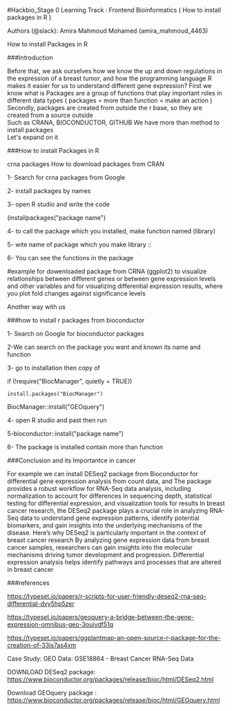  #Hackbio_Stage 0
 Learning Track : Frontend Bioinformatics    ( How to install packages in R )

Authors (@slack): Amira Mahmoud Mohamed (amira_mahmoud_4463)
  
How to install Packages in R

###Introduction 

Before that, we ask ourselves how we know the up and down regulations in the expression of a breast tumor, and how the programming language R makes it easier for us to understand different gene expression?
First we know what is
 Packages are a group of functions that play important roles in different data types
( packages \= more than function \= make an action )
Secondly, packages are created from outside the r base, so they are created from a source outside   
Such as CRANA, BIOCONDUCTOR, GITHUB We have more than method to install packages  
Let's expand on it



###How to install Packages in R 

 crna packages How to download packages from CRAN

1- Search for crna packages from Google

2- install packages by names

3- open R studio and write the code

(installpackages("package name")

4- to call the package which you installed, make function named (library)

5- wite name of package which you make library ::

6- You can see the functions in the package

#example for dowenloaded package from CRNA (ggplot2) to visualize relationships between different genes or between gene expression levels and other variables and for visualizing differential expression results, where you plot fold changes against significance levels

Another way with us

###how to install r packages from bioconductor

1- Search on Google for bioconductor packages

2-We can search on the package you want and known its name and function

3- go to installation then copy of

 if (\!require("BiocManager", quietly \= TRUE))

    install.packages("BiocManager")

BiocManager::install("GEOquery")

 
4- open R studio and past then run

5-bioconductor::install("package name")

6- The package is installed contain more than function


 
###Conclusion and its Importantce in cancer

For example we can install DESeq2 package from Bioconductor for differential gene expression analysis from count data, and
The package provides a robust workflow for RNA-Seq data analysis, including normalization to account for differences in sequencing depth, statistical testing for differential expression, and visualization tools for results
In breast cancer research, the DESeq2 package plays a crucial role in analyzing RNA-Seq data to understand gene expression patterns, identify potential biomarkers, and gain insights into the underlying mechanisms of the disease. Here’s why DESeq2 is particularly important in the context of breast cancer research
By analyzing gene expression data from breast cancer samples, researchers can gain insights into the molecular mechanisms driving tumor development and progression. Differential expression analysis helps identify pathways and processes that are altered in breast cancer

 

###references

https://typeset.io/papers/r-scripts-for-user-friendly-deseq2-rna-seq-differential-dvy5hp5zer


https://typeset.io/papers/geoquery-a-bridge-between-the-gene-expression-omnibus-geo-3ouivdf51q


https://typeset.io/papers/ggplantmap-an-open-source-r-package-for-the-creation-of-33is7as4xm

Case Study: GEO Data: GSE18864 - Breast Cancer RNA-Seq Data

DOWNLOAD DESeq2 package:                  https://www.bioconductor.org/packages/release/bioc/html/DESeq2.html 

Download  GEOquery package : https://www.bioconductor.org/packages/release/bioc/html/GEOquery.html

 

 

